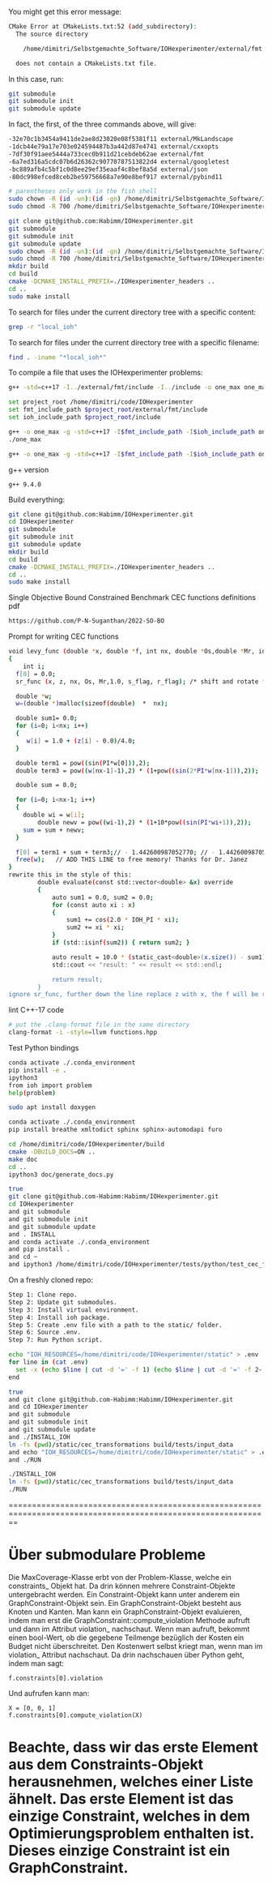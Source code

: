 

You might get this error message:
```sh
CMake Error at CMakeLists.txt:52 (add_subdirectory):
  The source directory

    /home/dimitri/Selbstgemachte_Software/IOHexperimenter/external/fmt

  does not contain a CMakeLists.txt file.
```

In this case, run:
```sh
git submodule
git submodule init
git submodule update
```

In fact, the first, of the three commands above, will give:
```sh
-32e70c1b3454a9411de2ae8d23020e08f5381f11 external/MkLandscape
-1dcb44e79a17e703e024594487b3a442d87e4741 external/cxxopts
-7df30f91aee5444a733cec0b911d21cebdeb62ae external/fmt
-6a7ed316a5cdc07b6d26362c90770787513822d4 external/googletest
-bc889afb4c5bf1c0d8ee29ef35eaaf4c8bef8a5d external/json
-80dc998efced8ceb2be59756668a7e90e8bef917 external/pybind11
```

```sh
# parentheses only work in the fish shell
sudo chown -R (id -un):(id -gn) /home/dimitri/Selbstgemachte_Software/IOHexperimenter/
sudo chmod -R 700 /home/dimitri/Selbstgemachte_Software/IOHexperimenter/
```

```sh
git clone git@github.com:Habimm/IOHexperimenter.git
git submodule
git submodule init
git submodule update
sudo chown -R (id -un):(id -gn) /home/dimitri/Selbstgemachte_Software/IOHexperimenter/
sudo chmod -R 700 /home/dimitri/Selbstgemachte_Software/IOHexperimenter/
mkdir build
cd build
cmake -DCMAKE_INSTALL_PREFIX=./IOHexperimenter_headers ..
cd ..
sudo make install
```

To search for files under the current directory tree with a specific content:
```sh
grep -r "local_ioh"
```

To search for files under the current directory tree with a specific filename:
```sh
find . -iname "*local_ioh*"
```

To compile a file that uses the IOHexperimenter problems:
```sh
g++ -std=c++17 -I../external/fmt/include -I../include -o one_max one_max.cpp
```

```sh
set project_root /home/dimitri/code/IOHexperimenter
set fmt_include_path $project_root/external/fmt/include
set ioh_include_path $project_root/include

g++ -o one_max -g -std=c++17 -I$fmt_include_path -I$ioh_include_path one_max.cpp
./one_max
```

```sh
g++ -o one_max -g -std=c++17 -I$fmt_include_path -I$ioh_include_path one_max.cpp; and ./one_max
```

g++ version
```
g++ 9.4.0
```

Build everything:
```sh
git clone git@github.com:Habimm/IOHexperimenter.git
cd IOHexperimenter
git submodule
git submodule init
git submodule update
mkdir build
cd build
cmake -DCMAKE_INSTALL_PREFIX=./IOHexperimenter_headers ..
cd ..
sudo make install
```

Single Objective Bound Constrained Benchmark
CEC functions
definitions
pdf
```sh
https://github.com/P-N-Suganthan/2022-SO-BO
```

Prompt for writing CEC functions
```sh
void levy_func (double *x, double *f, int nx, double *Os,double *Mr, int s_flag, int r_flag) /* Levy */
{
    int i;
  f[0] = 0.0;
  sr_func (x, z, nx, Os, Mr,1.0, s_flag, r_flag); /* shift and rotate */

  double *w;
  w=(double *)malloc(sizeof(double)  *  nx);

  double sum1= 0.0;
  for (i=0; i<nx; i++)
  {
     w[i] = 1.0 + (z[i] - 0.0)/4.0;
  }

  double term1 = pow((sin(PI*w[0])),2);
  double term3 = pow((w[nx-1]-1),2) * (1+pow((sin(2*PI*w[nx-1])),2));

  double sum = 0.0;

  for (i=0; i<nx-1; i++)
  {
    double wi = w[i];
        double newv = pow((wi-1),2) * (1+10*pow((sin(PI*wi+1)),2));
    sum = sum + newv;
  }

  f[0] = term1 + sum + term3;// - 1.442600987052770; // - 1.442600987052770
  free(w);   // ADD THIS LINE to free memory! Thanks for Dr. Janez
}
rewrite this in the style of this:
        double evaluate(const std::vector<double> &x) override
        {
            auto sum1 = 0.0, sum2 = 0.0;
            for (const auto xi : x)
            {
                sum1 += cos(2.0 * IOH_PI * xi);
                sum2 += xi * xi;
            }
            if (std::isinf(sum2)) { return sum2; }

            auto result = 10.0 * (static_cast<double>(x.size()) - sum1) + sum2;
            std::cout << "result: " << result << std::endl;

            return result;
        }
ignore sr_func, further down the line replace z with x, the f will be returned as a double rather than its memory changed with a pointer
```

lint C++-17 code
```sh
# put the .clang-format file in the same directory
clang-format -i -style=llvm functions.hpp
```

Test Python bindings
```sh
conda activate ./.conda_environment
pip install -e .
ipython3
from ioh import problem
help(problem)
```

```sh
sudo apt install doxygen

conda activate ./.conda_environment
pip install breathe xmltodict sphinx sphinx-automodapi furo

cd /home/dimitri/code/IOHexperimenter/build
cmake -DBUILD_DOCS=ON ..
make doc
cd ..
ipython3 doc/generate_docs.py
```

```sh
true
git clone git@github.com-Habimm:Habimm/IOHexperimenter.git
cd IOHexperimenter
and git submodule
and git submodule init
and git submodule update
and . INSTALL
and conda activate ./.conda_environment
and pip install .
and cd ~
and ipython3 /home/dimitri/code/IOHexperimenter/tests/python/test_cec_functions.py
```

On a freshly cloned repo:
```sh
Step 1: Clone repo.
Step 2: Update git submodules.
Step 3: Install virtual environment.
Step 4: Install ioh package.
Step 5: Create .env file with a path to the static/ folder.
Step 6: Source .env.
Step 7: Run Python script.
```

```sh
echo "IOH_RESOURCES=/home/dimitri/code/IOHexperimenter/static" > .env
for line in (cat .env)
  set -x (echo $line | cut -d '=' -f 1) (echo $line | cut -d '=' -f 2-)
end
```

```sh
true
and git clone git@github.com-Habimm:Habimm/IOHexperimenter.git
and cd IOHexperimenter
and git submodule
and git submodule init
and git submodule update
and ./INSTALL_IOH
ln -fs (pwd)/static/cec_transformations build/tests/input_data
and echo "IOH_RESOURCES=/home/dimitri/code/IOHexperimenter/static" > .env
and ./RUN
```

```sh
./INSTALL_IOH
ln -fs (pwd)/static/cec_transformations build/tests/input_data
./RUN
```




==============================================================================================================
# Über submodulare Probleme

Die MaxCoverage-Klasse erbt von der Problem-Klasse, welche ein constraints_ Objekt hat. Da drin können mehrere Constraint-Objekte untergebracht werden. Ein Constraint-Objekt kann unter anderem ein GraphConstraint-Objekt sein. Ein GraphConstraint-Objekt besteht aus Knoten und Kanten. Man kann ein GraphConstraint-Objekt evaluieren, indem man erst die GraphConstraint::compute_violation Methode aufruft und dann im Attribut violation_ nachschaut. Wenn man aufruft, bekommt einen bool-Wert, ob die gegebene Teilmenge bezüglich der Kosten ein Budget nicht überschreitet. Den Kostenwert selbst kriegt man, wenn man im violation_ Attribut nachschaut. Da drin nachschauen über Python geht, indem man sagt:
```
f.constraints[0].violation
```

Und aufrufen kann man:
```
X = [0, 0, 1]
f.constraints[0].compute_violation(X)
```

Beachte, dass wir das erste Element aus dem Constraints-Objekt herausnehmen, welches einer Liste ähnelt. Das erste Element ist das einzige Constraint, welches in dem Optimierungsproblem enthalten ist. Dieses einzige Constraint ist ein GraphConstraint.
==============================================================================================================

